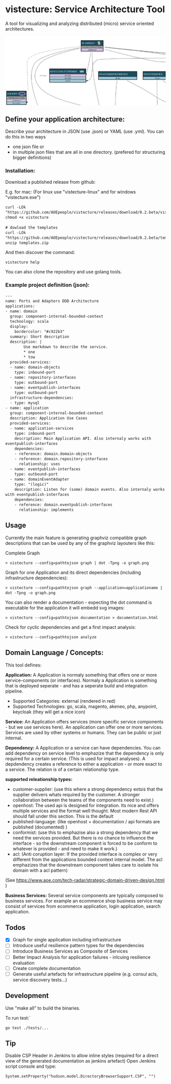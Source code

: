 # vistecture: Service Architecture Tool

A tool for visualizing and analyzing distributed (micro) service oriented architectures.

![Kiku](templates/example.jpg)

## Define your application architecture:

Describe your architecture in JSON (use .json) or YAML (use .yml). You can do this in two ways
- one json file or
- in multiple json files that are all in one directory. (prefered for structuring bigger definitions)

### Installation:

Download a published release from github:

E.g. for mac:
(For linux use "vistecture-linux" and for windows "vistecture.exe")

```
curl -LOk "https://github.com/AOEpeople/vistecture/releases/download/0.2.beta/vistecture"
chmod +x vistecture

# dowload the templates
curl -LOk "https://github.com/AOEpeople/vistecture/releases/download/0.2.beta/templates.zip"
unzip templates.zip

```


And then discover the command:

```
vistecture help
```

You can also clone the repository and use golang tools.


### Example project definition (json):

```
---
name: Ports and Adapters DDD Architecture
applications:
- name: domain
  group: component-internal-bounded-context
  technology: scala
  display:
    bordercolor: "#c922b3"
  summary: Short description
  description: |
        Use markdown to describe the service.
        * one
        * tow
  provided-services:
  - name: domain-objects
    type: inbound-port
  - name: repository-interfaces
    type: outbound-port
  - name: eventpublish-interfaces
    type: outbound-port
  infrastructure-dependencies:
  - type: mysql
- name: application
  group: component-internal-bounded-context
  description: Application Use Cases
  provided-services:
  - name: application-services
    type: inbound-port
    description: Main Application API. Also internaly works with eventpublish-interfaces
    dependencies:
    - reference: domain.domain-objects
    - reference: domain.repository-interfaces
      relationship: uses
  - name: eventpublish-interfaces
    type: outbound-port
  - name: domainEventAdapter
    type: "(logic)"
    description: Listen for (some) domain events. Also internaly works with eventpublish-interfaces
    dependencies:
    - reference: domain.eventpublish-interfaces
      relationship: implements

```


## Usage

Currently the main feature is generating graphviz compatible graph descriptions that can be used by any of the graphviz layouters like this:

Complete Graph
```
> vistecture --config=pathtojson graph | dot -Tpng -o graph.png
```

Graph for one Application and its direct dependencies (including infrastructure dependencies):
```
> vistecture --config=pathtojson graph --application=applicationame | dot -Tpng -o graph.png
```

You can also render a documentation - expecting the dot command is executable for the application it will embedd svg images:

```
> vistecture --config=pathtojson documentation > documentation.html
```

Check for cyclic dependencies and get a first impact analysis:

```
> vistecture --config=pathtojson analyze
```

## Domain Language / Concepts:

This tool defines:

**Application:**
A Application is normaly something that offers one or more service-components (or interfaces).
Normaly a Application is something that is deployed seperate - and has a seperate build and integration pipeline.

- Supported Categories: external (rendered in red)
- Supported Technologies: go, scala, magento, akeneo, php, anypoint, keycloak (they will get a nice icon)

**Service:**
An Application offers services (more specific service components - but we use services here).
An application can offer one or more services.
Services are used by other systems or humans. They can be public or just internal.

**Dependency:**
A Application or a service can have dependencies. You can add dependency on service level to emphazize that the dependency is only required for a certain service.
(This is used for impact analyses).
A depdendency creates a reference to either a application - or more exact to a service. The relation is of a certain relationship type.

**supported releationship types:**
- customer-supplier: (use this where a strong dependency extsis that the supplier delivers whats required by the customer. A stronger collaboration between the teams of the components need to exist.)
- openhost: The used api is designed for integration. Its nice and offers multiple services and the format well thought. Most modern Rest API should fall under this section. This is the default
- published-language:  (like openhost + documentation / api formats are published (documented) )
- conformist: (use this to emphazise also a strong dependency that we need the services provided. But there is no chance to influence the interface - so the downstream component is forced to be conform to whatever is provided - and need to make it work.)
- acl: (Anti coruption layer: If the provided interface is complex or very different from the applications bounded context internal model. The acl emphazizes that the downstream component takes care to isolate his domain with a acl pattern)

(See https://www.aoe.com/tech-radar/strategic-domain-driven-design.html )

**Business Services:**
Several service components are typically composed to business services.
For example an ecommerce shop business service may consist of services from  ecommerce application, login application, search application.


## Todos

-  [X] Graph for single application including infrastructure
-  [ ] Introduce useful resilience pattern types for the dependencies
-  [ ] Introduce Business Services as Composite of Services
-  [ ] Better Impact Analysis for application failures - inlcuing resilience evaluation
-  [ ] Create complete documentation
-  [ ] Generate useful artefacts for infrastructure pipeline (e.g. consul acls, service discovery tests...)

## Development

Use "make all" to build the binaries.

To run test:`

```
go test ./tests/...
```



## Tip

Disable CSP Header in Jenkins to allow inline styles (required for a direct view of the generated documentation as jenkins artefact)
Open Jenkins script console and type:

```
System.setProperty("hudson.model.DirectoryBrowserSupport.CSP", "")
```